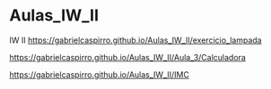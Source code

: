 # Aulas_IW_II
IW II
https://gabrielcaspirro.github.io/Aulas_IW_II/exercicio_lampada

https://gabrielcaspirro.github.io/Aulas_IW_II/Aula_3/Calculadora

https://gabrielcaspirro.github.io/Aulas_IW_II/IMC
